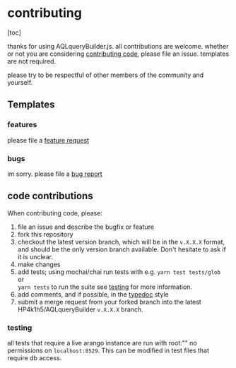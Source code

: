 # contributing
[toc]

thanks for using AQLqueryBuilder.js. all contributions are welcome. whether or
not you are considering [contributing code](#code-contributions), please file
an issue. templates are not required.

please try to be respectful of other members of the community and yourself.

## Templates

### features

please file a [feature
request](https://github.com/HP4k1h5/AQLqueryBuilder.js/issues/new?assignees=&labels=&template=feature_request.md&title=)

### bugs

im sorry. please file a [bug report](https://github.com/HP4k1h5/AQLqueryBuilder/issues/new?assignees=HP4k1h5&labels=bug&template=bug_report.md&title=basic)

## code contributions

When contributing code, please:
1) file an issue and describe the bugfix or feature
2) fork this repository
3) checkout the latest version branch, which will be in the `v.X.X.X` format,
and should be the only version branch available. Don't hesitate to ask if it
is unclear.
4) make changes
5) add tests; using mochai/chai
  run tests with e.g. `yarn test tests/glob`  
  or  
  `yarn tests` to run the suite
  see [testing](#testing) for more information.
6) add comments, and if possible, in the
[typedoc](https://github.com/TypeStrong/typedoc) style
7) submit a merge request from your forked branch into the
latest HP4k1h5/AQLqueryBuilder `v.X.X.X` branch.


### testing

all tests that require a live arango instance are run with root:"" no
permissions on `localhost:8529`. This can be modified in test files that
require db access.
